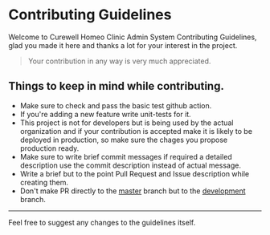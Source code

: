 # Contributing Guidelines
Welcome to Curewell Homeo Clinic Admin System Contributing Guidelines, glad you made it here and thanks a lot for your interest in the project.
> Your contribution in any way is very much appreciated.

## Things to keep in mind while contributing.
- Make sure to check and pass the basic test github action.
- If you're adding a new feature write unit-tests for it.
- This project is not for developers but is being used by the actual organization and if your contribution is accepted make it is likely to be deployed in production, so make sure the chages you propose production ready.
- Make sure to write brief commit messages if required a detailed description use the commit description instead of actual message.
- Write a brief but to the point Pull Request and Issue description while creating them.
- Don't make PR directly to the [master](https://github.com/Curewell-Homeo-Clinic/admin-system/tree/master) branch but to the [development](https://github.com/Curewell-Homeo-Clinic/admin-system/tree/dev) branch.

---
Feel free to suggest any changes to the guidelines itself.
